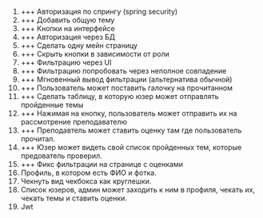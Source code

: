 1. +++ Авторизация по спрингу (spring security)
2. +++ Добавить общую тему
3. +++ Кнопки на интерфейсе
4. +++ Авторизация через БД
5. +++ Сделать одну мейн страницу
6. +++ Скрыть кнопки в зависимости от роли
7. +++ Фильтрацию через UI
8. +++ Фильтрацию попробовать через неполное совпадение
9. +++ Мгновенный вывод фильтрации (альтернатива обычной)
10. +++ Пользователь может поставить галочку на прочитанном
11. +++ Сделать таблицу, в которую юзер может отправлять пройденные темы
12. +++ Нажимая на кнопку, пользователь может отправить их 
на рассмотрение преподавателю
13. +++ Преподавтель может ставить оценку там где пользователь прочитал.
14. +++ Юзер может видеть свой список пройденных тем, которые предователь проверил.
15. +++ Фикс фильтрации на странице с оценками
16. Профиль, в котором есть ФИО и фотка.
17. Чекнуть вид чекбокса как круглешки.
18. Список юзеров, админ может заходить к ним в профиля, чекать их, чекать темы и ставить оценки.
19. Jwt